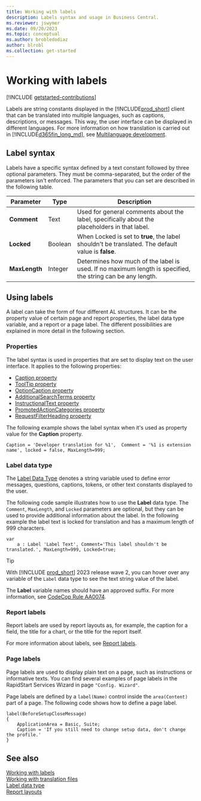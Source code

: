 ```yaml
---
title: Working with labels
description: Labels syntax and usage in Business Central.
ms.reviewer: jswymer
ms.date: 09/20/2023
ms.topic: conceptual
ms.author: brobledodiaz
author: blrobl
ms.collection: get-started
---
```


# Working with labels

[!INCLUDE [getstarted-contributions](includes/getstarted-contributions.md)]

Labels are string constants displayed in the [!INCLUDE[prod_short](includes/prod_short.md)] client that can be translated into multiple languages, such as captions, descriptions, or messages. This way, the user interface can be displayed in different languages. For more information on how translation is carried out in [!INCLUDE[d365fin_long_md](includes/d365fin_long_md.md)], see [Multilanguage development](devenv-work-with-translation-files.md).

## Label syntax

Labels have a specific syntax defined by a text constant followed by three optional parameters. They must be comma-separated, but the order of the parameters isn't enforced. The parameters that you can set are described in the following table.

| Parameter   | Type  | Description|
|-------------|-------|--------------|
|**Comment**  |Text   | Used for general comments about the label, specifically about the placeholders in that label.|
|**Locked**   |Boolean| When Locked is set to **true**, the label shouldn't be translated. The default value is **false**.|
|**MaxLength**|Integer| Determines how much of the label is used. If no maximum length is specified, the string can be any length.|

## Using labels

A label can take the form of four different AL structures. It can be the property value of certain page and report properties, the label data type variable, and a report or a page label. The different possibilities are explained in more detail in the following section.

### Properties

The label syntax is used in properties that are set to display text on the user interface. It applies to the following properties:

- [Caption property](properties/devenv-caption-property.md)  
- [ToolTip property](properties/devenv-tooltip-property.md)  
- [OptionCaption property](properties/devenv-optioncaption-property.md)  
- [AdditionalSearchTerms property](properties/devenv-additionalsearchterms-property.md)  
- [InstructionalText property](properties/devenv-instructionaltext-property.md)  
- [PromotedActionCategories property](properties/devenv-promotedactioncategories-property.md)  
- [RequestFilterHeading property](properties/devenv-requestfilterheading-property.md)  

The following example shows the label syntax when it's used as property value for the **Caption** property.

```AL
Caption = 'Developer translation for %1',  Comment = '%1 is extension name', locked = false, MaxLength=999;
```

### Label data type

The [Label Data Type](methods-auto/label/label-data-type.md) denotes a string variable used to define error messages, questions, captions, tokens, or other text constants displayed to the user. 

The following code sample illustrates how to use the **Label** data type. The `Comment`, `MaxLength`, and `Locked` parameters are optional, but they can be used to provide additional information about the label. In the following example the label text is locked for translation and has a maximum length of 999 characters.

```AL
var
    a : Label 'Label Text', Comment='This label shouldn't be translated.', MaxLength=999, Locked=true;
```

> [!TIP]  
> With [!INCLUDE [prod_short](includes/prod_short.md)] 2023 release wave 2, you can hover over any variable of the `Label` data type to see the text string value of the label.

The **Label** variable names should have an approved suffix. For more information, see [CodeCop Rule AA0074](analyzers/codecop-aa0074.md).


### Report labels

Report labels are used by report layouts as, for example, the caption for a field, the title for a chart, or the title for the report itself. 

For more information about labels, see [Report labels](./devenv-report-object.md#report-labels).


### Page labels

Page labels are used to display plain text on a page, such as instructions or informative texts. You can find several examples of page labels in the RapidStart Services Wizard in page `"Config. Wizard"`.

Page labels are defined by a `label(Name)` control inside the `area(Content)` part of a page. The following code shows how to define a page label.

```AL
label(BeforeSetupCloseMessage)
{
    ApplicationArea = Basic, Suite;
    Caption = 'If you still need to change setup data, don't change the profile.'
}
```

## See also

[Working with labels](devenv-using-labels.md)    
[Working with translation files](devenv-work-with-translation-files.md)  
[Label data type](methods-auto/label/label-data-type.md)   
[Report layouts](devenv-report-design-overview.md#report-layouts)
